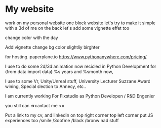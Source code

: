 My website
==========

work on my personal website
one block website
let's try to make it simple
with a 3d of me on the back
let's add some vignette effet too

change color with the day

Add vignette
change bg color slightliy birghter

for hosting.
paperplane.io
https://www.pythonanywhere.com/pricing/


I use to do some 2d/3d animation 
    now recicled in Python Development for (from data import data) %s years and %smonth now,

I use to some Vr, Unity/Unreal stuff, University Lecturer
    Suzzane Award wining, Special slection to Annecy, etc..

I am currently working For Fixstudio as
    Python Developen / R&D Engenier

you still can =>cantact me <=

Put a link to my cv, and linkedin on top right corner
top left corner put JS experiences too
/smile
/3dofme
/black
/bronw nad stuff